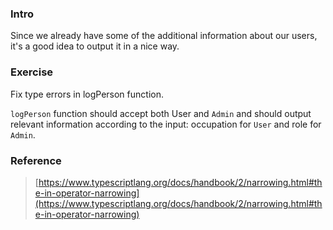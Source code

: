 ### **Intro**

Since we already have some of the additional information about our users, it's a good idea to output it in a nice way.

### **Exercise**

Fix type errors in logPerson function.

`logPerson` function should accept both User and `Admin` and should output relevant information according to the input: occupation for `User` and role for `Admin`.

### **Reference**

> [https://www.typescriptlang.org/docs/handbook/2/narrowing.html#the-in-operator-narrowing](https://www.typescriptlang.org/docs/handbook/2/narrowing.html#the-in-operator-narrowing)
